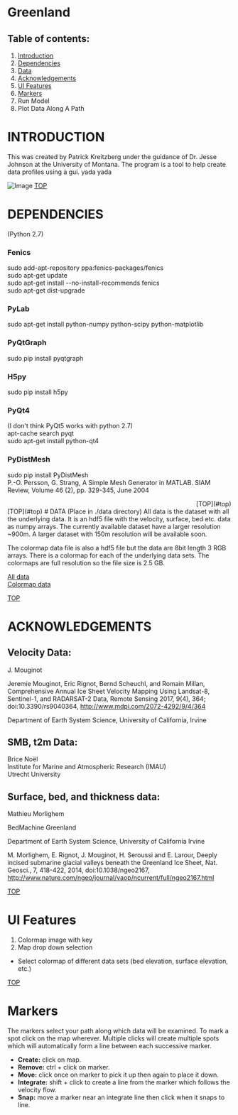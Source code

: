 <a name="top"></a>
# Greenland 

## Table of contents:
1. [Introduction](#introduction)
2. [Dependencies](#dependencies)
3. [Data](#data)
4. [Acknowledgements](#ack)
5. [UI Features](#uifeatures)
6. [Markers](#markers)
7. Run Model
8. Plot Data Along A Path


<a name="introduction"></a>
# INTRODUCTION
This was created by Patrick Kreitzberg under the guidance of Dr. Jesse Johnson at the University of Montana.  The program is a tool to help create data profiles using a gui. yada yada  

![Image](http://www.patkreitzberg.com/gl.png)
[TOP](#top)
<a name="dependencies"></a>
# DEPENDENCIES

(Python 2.7)

### Fenics

sudo add-apt-repository ppa:fenics-packages/fenics  
sudo apt-get update  
sudo apt-get install --no-install-recommends fenics   
sudo apt-get dist-upgrade  

### PyLab  
sudo apt-get install python-numpy python-scipy python-matplotlib

### PyQtGraph  
sudo pip install pyqtgraph

### H5py  
sudo pip install h5py

### PyQt4  
(I don't think PyQt5 works with python 2.7)  
apt-cache search pyqt  
sudo apt-get install python-qt4
    
### PyDistMesh
sudo pip install PyDistMesh  
P.-O. Persson, G. Strang, A Simple Mesh Generator in MATLAB. SIAM Review, Volume 46 (2), pp. 329-345, June 2004  
<div style="text-align: right"> [TOP](#top) </div>
[TOP](#top)
<a name="data"></a>
# DATA
(Place in ./data directory)  
All data is the dataset with all the underlying data.  It is an hdf5 file with the velocity, surface, bed etc. data as numpy arrays.  The currently available dataset have a larger resolution ~900m.  A larger dataset with 150m resolution will be available soon.

The colormap data file is also a hdf5 file but the data are 8bit length 3 RGB arrays.  There is a colormap for each of the underlying data sets.  The colormaps are full resolution so the file size is 2.5 GB.

[All data](https://umt.box.com/s/8nosww6t9q0vhdtcsdlh3tpee8g3b1sx)  
[Colormap data](https://umt.box.com/s/0lbko76deskxxmbgb7wqn8s50cza2h0f)

[TOP](#top)  
<a name="ack"></a>
# ACKNOWLEDGEMENTS
## Velocity Data:

J. Mouginot

Jeremie Mouginot, Eric Rignot, Bernd Scheuchl, and Romain Millan, Comprehensive Annual Ice Sheet Velocity Mapping Using Landsat-8, Sentinel-1, and RADARSAT-2 Data, Remote Sensing  2017, 9(4), 364; doi:10.3390/rs9040364, http://www.mdpi.com/2072-4292/9/4/364

Department of Earth System Science, University of California, Irvine

## SMB, t2m Data:

Brice Noël  
Institute for Marine and Atmospheric Research (IMAU)  
Utrecht University

## Surface, bed, and thickness data:

Mathieu Morlighem

BedMachine Greenland

Department of Earth System Science, University of California Irvine

M. Morlighem, E. Rignot, J. Mouginot, H. Seroussi and E. Larour, Deeply incised submarine glacial valleys beneath the Greenland Ice Sheet, Nat. Geosci., 7, 418-422, 2014, doi:10.1038/ngeo2167, http://www.nature.com/ngeo/journal/vaop/ncurrent/full/ngeo2167.html

[TOP](#top)  
<a name="uifeatures"></a>
# UI Features

1. Colormap image with key  
2. Map drop down selection
* Select colormap of different data sets (bed elevation, surface elevation, etc.)

[TOP](#top)  
<a name="markers"></a>
# Markers
The markers select your path along which data will be examined.  To mark a spot click on the map wherever.  Multiple clicks will create multiple spots which will automatically form a line between each successive marker.  
* <b>Create:</b> click on map.  
* <b>Remove:</b> ctrl + click on marker.  
* <b>Move:</b> click once on marker to pick it up then again to place it down.  
* <b>Integrate:</b> shift + click to create a line from the marker which follows the velocity flow.  
* <b>Snap:</b> move a marker near an integrate line then click when it snaps to line.  

